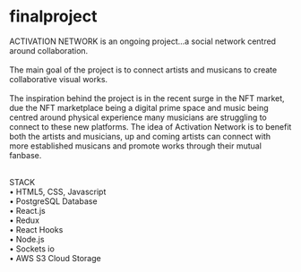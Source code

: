 # finalproject
ACTIVATION NETWORK is an ongoing project...a social network centred around collaboration. 
<br/>
<br/>
The main goal of the project is to connect artists and musicans to create collaborative visual works.
<br/>
<br/>
The inspiration behind the project is in the recent surge in the NFT market, due the NFT marketplace being a digital prime space and 
music being centred around physical experience many musicians are struggling to connect to these new platforms. The idea of Activation Network is to benefit both
the artists and musicians, up and coming artists can connect with more established musicans and promote works through their mutual fanbase. 
<br/>
<br/>


STACK 
<br/>
• HTML5, CSS, Javascript <br/>
• PostgreSQL Database <br/>
• React.js <br/>
• Redux <br/>
• React Hooks <br/>
• Node.js <br/>
• Sockets io <br/>
• AWS S3 Cloud Storage <br/>



